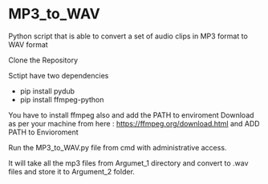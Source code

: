 # MP3_to_WAV
Python script that is able to convert a set of audio clips in MP3 format to WAV format

Clone the Repository

Sctipt have two dependencies 
- pip install pydub
- pip install ffmpeg-python

You have to install ffmpeg also and add the PATH to enviroment 
Download as per your machine from here : https://ffmpeg.org/download.html and ADD PATH to Envioroment

Run the MP3_to_WAV.py file from cmd with administrative access.

It will take all the mp3 files from Argumet_1 directory and convert to .wav files and store it to Argument_2 folder.





